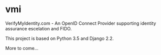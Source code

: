 # vmi

VerifyMyIdentity.com - An OpenID Connect Provider supporting 
identity assurance escelation and FIDO.

This project is based on Python 3.5 and Django 2.2.

More to come... 
